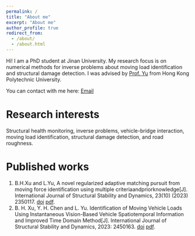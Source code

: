 ```yaml
---
permalink: /
title: "About me"
excerpt: "About me"
author_profile: true
redirect_from: 
  - /about/
  - /about.html
---
```


Hi! I am a PhD student at Jinan University. My research focus is on numerical methods for inverse problems about moving load identification and structural damage detection. I was advised by [Prof. Yu](https://lxxy.jnu.edu.cn/2021/0713/c3706a637375/page.htm) from Hong Kong Polytechnic University. 

You can contact with me here: [Email](mailto:xbohos@163.com)

Research interests
======
Structural health monitoring, inverse problems, vehicle-bridge interaction, moving load identification, structural damage detection, and road roughness.

Published works
======
1. B.H.Xu and L.Yu, A novel regularized adaptive matching pursuit from moving force identification using multiple criteriaandpriorknowledge[J]. International Journal of Structural Stability and Dynamics, 23(10) (2023) 2350117. [doi](https://doi.org/10.1142/S0219455423501171) [pdf](https://xbohos.github.io/assets/IJSSD2350117.pdf).
2. B. H. Xu, Y. H. Chen and L. Yu. Identification of Moving Vehicle Loads Using Instantaneous Vision-Based Vehicle Spatiotemporal Information and Improved Time Domain Method[J]. International Journal of Structural Stability and Dynamics, 2023: 2450163. [doi](https://doi.org/10.1142/S0219455424501633) [pdf](https://xbohos.github.io/assets/IJSSD2450163.pdf).



